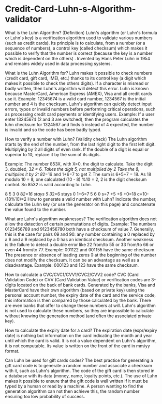 # Credit-Card-Luhn-s-Algorithm-validator


What is the Luhn Algorithm? (Definition)
Luhn's algorithm (or Luhn's formula or Luhn's key) is a verification algorithm used to validate various numbers (such as credit cards). Its principle is to calculate, from a number (or a sequence of numbers), a control key (called checksum) which makes it possible to verify that the number is correct (because the key is a number which is dependent on the others) . Invented by Hans Peter Luhn in 1954 and remains widely used in data processing systems.


What is the Luhn Algorithm for?
Luhn makes it possible to check numbers (credit card, gift card, IMEI, etc.) thanks to its control key (a digit which makes it possible to check the others digits). If a character is misread or badly written, then Luhn's algorithm will detect this error. Luhn is known because MasterCard, American Express (AMEX), Visa and all credit cards use it. Example: 12345674 is a valid card number, 1234567 is the initial number and 4 is the checksum. Luhn's algorithm can quickly detect input errors, typos or invalid numbers before performing critical operations, such as processing credit card payments or identifying users. Example: If a user enter 13245674 (2 and 3 are switched), then the program calculates the luhn checksum for 1324567 and finds 5 instead of 4 expected, the number is invalid and so the code has been badly typed.


How to verify a number with Luhn? (Validity check)
The Luhn algorithm starts by the end of the number, from the last right digit to the first left digit. Multiplying by 2 all digits of even rank. If the double of a digit is equal or superior to 10, replace it by the sum of its digits. 

Example: The number 853X, with X=0, the digit to calculate.
Take the digit 3, doubled, 3*2 = 6.
Takes the digit 5, not multiplied by 2
Take the 8, multiplies it by 2: 8*2=16 and 1+6=7 to get 7.
The sum is 6+5+7 = 18. As 18 modulo 10 = 8, one calculated (10 - 8) %10 = 2, 2 is the digit checksum control. So 8532 is valid according to Luhn.

8	5	3	0
8*2=16	stays 5	3*2=6	stays 0
1+6=7	5	6	0
s=7	+5	+6	+0=18
c=10-(18%10)=2
How to generate a valid number with Luhn?
Indicate the number, calculate the Luhn key (or use the generator on this page) and concatenate the value found to the number.

What are Luhn's algorithm weaknesses?
The verification algorithm does not allow the detection of certain permutations of digits. Example: The numbers 0123456789 and 9123456780 both have a checksum of value 7. Generally, this is the case for pairs 09 and 90: any number containing a 0 replaced by a 9 and a 9 replaced by a 0 has an identical checksum. Another weakness is the failure to detect a double error like 22 from/to 55 or 33 from/to 66 or even 44 from/to 77. Example: 001122 and 001155 have the same checksum. The presence or absence of leading zeros 0 at the beginning of the number does not modify the checksum. It can be an advantage as well as a disadvantage. Example: 000123 and 123 have the same checksum.


How to calculate a CVC/CVC1/CVV1/CVC2/CVV2 code?
CVC (Card Validation Code) or CVV (Card Validation Value) or verification codes are 3-digits located on the back of bank cards. Generated by the banks, Visa and MasterCard have their own algorithm (based on private key) using the personal account number, the expiry date of the card and the service code, this information is then compared by those calculated by the bank. There are even banks that offer to change these numbers at will. Luhn's algorithm is not used to calculate these numbers, so they are impossible to calculate without knowing the generation method (and often the associated private key).


How to calculate the expiry date for a card?
The expiration date (expr/expiry date) is nothing but information on the card indicating the month and year until which the card is valid. It is not a value dependent on Luhn's algorithm, it is not computable. Its value is written on the front of the card in mm/yy format.


Can Luhn be used for gift cards codes?
The best practice for generating a gift card code is to generate a random number and associate a checksum with it, such as Luhn's algorithm. The code of the gift card is then stored in a database with its data (money, name, loyalty points, etc.). The use of Luhn makes it possible to ensure that the gift code is well written if it must be typed by a human or read by a machine. A person wanting to find the generation algorithm can not then achieve this, the random number ensuring too low probability of success.
